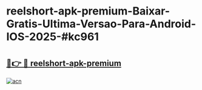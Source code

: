 # reelshort-apk-premium-Baixar-Gratis-Ultima-Versao-Para-Android-IOS-2025-#kc961

# <h2><a href="https://ainizakaria.my?title=reelshort-apk-premium&ref=22M">🔗👉 🔴 reelshort-apk-premium</a></h2>

[![acn](https://github.com/user-attachments/assets/0f9c940e-d8b0-45ae-aac7-cd30a18b3e1c)](https://ainizakaria.my?title=reelshort-apk-premium&ref=22M)

